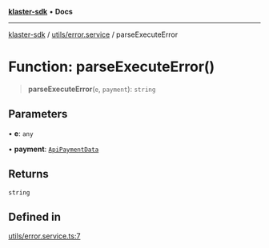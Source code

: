 [**klaster-sdk**](../../../README.md) • **Docs**

***

[klaster-sdk](../../../README.md) / [utils/error.service](../README.md) / parseExecuteError

# Function: parseExecuteError()

> **parseExecuteError**(`e`, `payment`): `string`

## Parameters

• **e**: `any`

• **payment**: [`ApiPaymentData`](../../../types/interfaces/ApiPaymentData.md)

## Returns

`string`

## Defined in

[utils/error.service.ts:7](https://github.com/0xPolycode/klaster-sdk/blob/df98c9e368e7c318a0e9124db84ae28b572c7361/src/utils/error.service.ts#L7)
